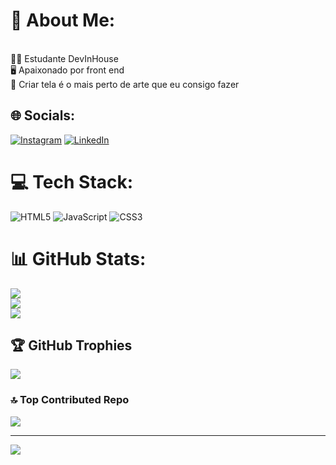 # 💫 About Me:
<br>👩‍💻 Estudante DevInHouse<br>🖥️ Apaixonado por front end<br>🎨 Criar tela é o mais perto de arte que eu consigo fazer


## 🌐 Socials:
[![Instagram](https://img.shields.io/badge/Instagram-%23E4405F.svg?logo=Instagram&logoColor=white)](https://instagram.com/https://www.instagram.com/ifernandes.q/?next=%2F) [![LinkedIn](https://img.shields.io/badge/LinkedIn-%230077B5.svg?logo=linkedin&logoColor=white)](https://linkedin.com/in/https://www.linkedin.com/in/igor-fernandes-097611114/) 

# 💻 Tech Stack:
![HTML5](https://img.shields.io/badge/html5-%23E34F26.svg?style=for-the-badge&logo=html5&logoColor=white) ![JavaScript](https://img.shields.io/badge/javascript-%23323330.svg?style=for-the-badge&logo=javascript&logoColor=%23F7DF1E) ![CSS3](https://img.shields.io/badge/css3-%231572B6.svg?style=for-the-badge&logo=css3&logoColor=white)
# 📊 GitHub Stats:
![](https://github-readme-stats.vercel.app/api?username=IgorFernandesQuaresma&theme=gotham&hide_border=false&include_all_commits=false&count_private=true)<br/>
![](https://github-readme-streak-stats.herokuapp.com/?user=IgorFernandesQuaresma&theme=gotham&hide_border=false)<br/>
![](https://github-readme-stats.vercel.app/api/top-langs/?username=IgorFernandesQuaresma&theme=gotham&hide_border=false&include_all_commits=false&count_private=true&layout=compact)

## 🏆 GitHub Trophies
![](https://github-profile-trophy.vercel.app/?username=IgorFernandesQuaresma&theme=radical&no-frame=false&no-bg=true&margin-w=4)

### 🔝 Top Contributed Repo
![](https://github-contributor-stats.vercel.app/api?username=IgorFernandesQuaresma&limit=5&theme=dark&combine_all_yearly_contributions=true)

---
[![](https://visitcount.itsvg.in/api?id=IgorFernandesQuaresma&icon=0&color=0)](https://visitcount.itsvg.in)

<!-- Proudly created with GPRM ( https://gprm.itsvg.in ) -->